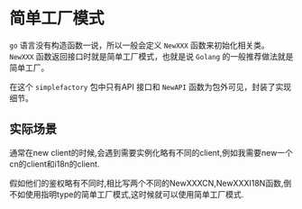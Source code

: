 # 简单工厂模式

`go` 语言没有构造函数一说，所以一般会定义 `NewXXX` 函数来初始化相关类。
`NewXXX` 函数返回接口时就是简单工厂模式，也就是说 `Golang` 的一般推荐做法就是简单工厂。

在这个 `simplefactory` 包中只有API 接口和 `NewAPI` 函数为包外可见，封装了实现细节。

## 实际场景

通常在new client的时候,会遇到需要实例化略有不同的client,例如我需要new一个cn的client和i18n的client.

假如他们的鉴权略有不同时,相比写两个不同的NewXXXCN,NewXXXI18N函数,倒不如使用指明type的简单工厂模式,这时候就可以使用简单工厂模式.
